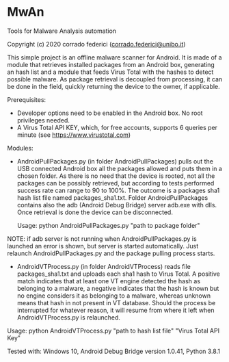 # MwAn
Tools for Malware Analysis automation

Copyright (c) 2020 corrado federici (corrado.federici@unibo.it)

This simple project is an offline malware scanner for Android. It is made of a module that retrieves installed packages from an Android box, generating an hash list and a module that feeds Virus Total with the hashes to detect possible malware. As package retrieval is decoupled from processing, it can be done in the field, quickly returning the device to the owner, if applicable.

Prerequisites:

- Developer options need to be enabled in the Android box. No root privileges needed.
- A Virus Total API KEY, which, for free accounts, supports 6 queries per minute (see https://www.virustotal.com) 

Modules:

- AndroidPullPackages.py (in folder AndroidPullPackages) pulls out the USB connected Android box all the packages allowed and puts them in a chosen folder. As there is no need that the device is rooted, not all the packages can be possibly retrieved, but according to tests performed success rate can range to 90 to 100%. The outcome is a packages sha1 hash list file named packages_sha1.txt. Folder AndroidPullPackages contains also the adb (Android Debug Bridge) server adb.exe with dlls. Once retrieval is done the device can be disconnected.

  Usage: python AndroidPullPackages.py "path to package folder"
  
NOTE: if adb server is not running when AndroidPullPackages.py is launched an error is shown, but server is started automatically. Just relaunch AndroidPullPackages.py and the package pulling process starts.
  
- AndroidVTProcess.py (in folder AndroidVTProcess) reads file packages_sha1.txt and uploads each sha1 hash to Virus Total. A positive match indicates that at least one VT engine detected the hash as belonging to a malware, a negative indicates that the hash is known but no engine considers it as belonging to a malware, whereas unknown means that hash in not present in VT database. Should the process be interrupted for whatever reason, it will resume from where it left when AndroidVTProcess.py is relaunched.

Usage: python AndroidVTProcess.py "path to hash list file" "Virus Total API Key"
 
Tested with: Windows 10, Android Debug Bridge version 1.0.41, Python 3.8.1

